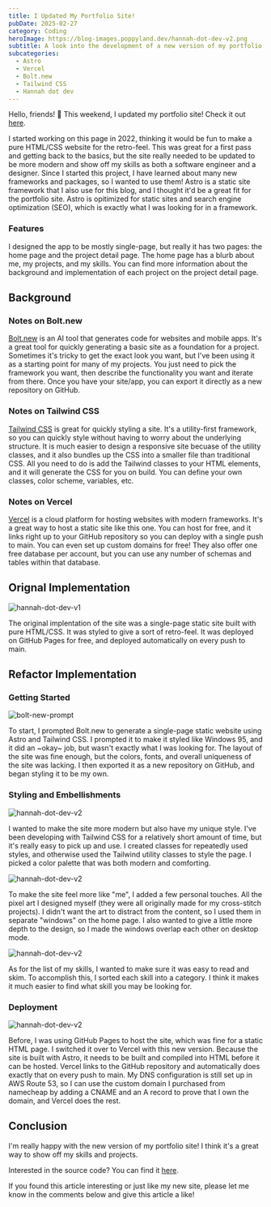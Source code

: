 ```yaml
---
title: I Updated My Portfolio Site!
pubDate: 2025-02-27
category: Coding
heroImage: https://blog-images.poppyland.dev/hannah-dot-dev-v2.png
subtitle: A look into the development of a new version of my portfolio site
subcategories:
  - Astro
  - Vercel
  - Bolt.new
  - Tailwind CSS
  - Hannah dot dev
---
```

Hello, friends! 🌸 This weekend, I updated my portfolio site! Check it out [here](https://hannahwilloughby.dev).

I started working on this page in 2022, thinking it would be fun to make a pure HTML/CSS website for the retro-feel. This was great for a first pass and getting back to the basics, but the site really needed to be updated to be more modern and show off my skills as both a software engineer and a designer. Since I started this project, I have learned about many new frameworks and packages, so I wanted to use them! Astro is a static site framework that I also use for this blog, and I thought it'd be a great fit for the portfolio site. Astro is opitimized for static sites and search engine optimization (SEO), which is exactly what I was looking for in a framework.

### Features

I designed the app to be mostly single-page, but really it has two pages: the home page and the project detail page. The home page has a blurb about me, my projects, and my skills. You can find more information about the background and implementation of each project on the project detail page.


## Background

### Notes on Bolt.new

[Bolt.new](https://bolt.new) is an AI tool that generates code for websites and mobile apps. It's a great tool for quickly generating a basic site as a foundation for a project. Sometimes it's tricky to get the exact look you want, but I've been using it as a starting point for many of my projects. You just need to pick the framework you want, then describe the functionality you want and iterate from there. Once you have your site/app, you can export it directly as a new repository on GitHub.

### Notes on Tailwind CSS

[Tailwind CSS](https://tailwindcss.com) is great for quickly styling a site. It's a utility-first framework, so you can quickly style without having to worry about the underlying structure. It is much easier to design a responsive site becuase of the utility classes, and it also bundles up the CSS into a smaller file than traditional CSS. All you need to do is add the Tailwind classes to your HTML elements, and it will generate the CSS for you on build. You can define your own classes, color scheme, variables, etc.

### Notes on Vercel

[Vercel](https://vercel.com) is a cloud platform for hosting websites with modern frameworks. It's a great way to host a static site like this one. You can host for free, and it links right up to your GitHub repository so you can deploy with a single push to main. You can even set up custom domains for free! They also offer one free database per account, but you can use any number of schemas and tables within that database.

## Orignal Implementation

![hannah-dot-dev-v1](https://blog-images.poppyland.dev/hannah-dot-dev-v1.png)

The original implentation of the site was a single-page static site built with pure HTML/CSS. It was styled to give a sort of retro-feel. It was deployed on GitHub Pages for free, and deployed automatically on every push to main.

## Refactor Implementation

### Getting Started

![bolt-new-prompt](https://blog-images.poppyland.dev/hannah-dot-dev-bolt-implementation.png)

To start, I prompted Bolt.new to generate a single-page static website using Astro and Tailwind CSS. I prompted it to make it styled like Windows 95, and it did an \~okay\~ job, but wasn't exactly what I was looking for. The layout of the site was fine enough, but the colors, fonts, and overall uniqueness of the site was lacking. I then exported it as a new repository on GitHub, and began styling it to be my own.

### Styling and Embellishments

![hannah-dot-dev-v2](https://blog-images.poppyland.dev/hannah-dot-dev-welcome-banner.png)

I wanted to make the site more modern but also have my unique style. I've been developing with Tailwind CSS for a relatively short amount of time, but it's really easy to pick up and use. I created classes for repeatedly used styles, and otherwise used the Tailwind utility classes to style the page. I picked a color palette that was both modern and comforting.



![hannah-dot-dev-v2](https://blog-images.poppyland.dev/hannah-dot-dev-embellishments.png)

To make the site feel more like "me", I added a few personal touches. All the pixel art I designed myself (they were all originally made for my cross-stitch projects). I didn't want the art to distract from the content, so I used them in separate "windows" on the home page. I also wanted to give a little more depth to the design, so I made the windows overlap each other on desktop mode.

![hannah-dot-dev-v2](https://blog-images.poppyland.dev/hannah-dot-dev-skills.png)

As for the list of my skills, I wanted to make sure it was easy to read and skim. To accomplish this, I sorted each skill into a category. I think it makes it much easier to find what skill you may be looking for. 

### Deployment

![hannah-dot-dev-v2](https://blog-images.poppyland.dev/hannah-dot-dev-vercel.png)

Before, I was using GitHub Pages to host the site, which was fine for a static HTML page. I switched it over to Vercel with this new version. Because the site is built with Astro, it needs to be built and compiled into HTML before it can be hosted. Vercel links to the GitHub repository and automatically does exactly that on every push to main. My DNS configuration is still set up in AWS Route 53, so I can use the custom domain I purchased from namecheap by adding a CNAME and an A record to prove that I own the domain, and Vercel does the rest.

## Conclusion

I'm really happy with the new version of my portfolio site! I think it's a great way to show off my skills and projects.

Interested in the source code? You can find it [here](https://github.com/hwilloug/hannah-dot-dev-v2).

If you found this article interesting or just like my new site, please let me know in the comments below and give this article a like!
